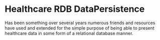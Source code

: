 # Healthcare RDB DataPersistence
Has been something over several years numerous friends and resources have used and extended for the simple purpose of being able to present 
healthcare data in some form of a relational database manner. 

